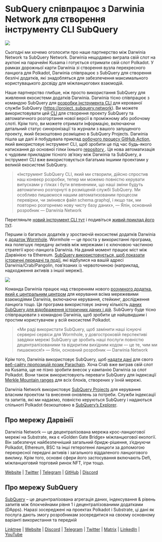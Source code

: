 # SubQuery співпрацює з Darwinia Network для створення інструменту CLI SubQuery

![](https://miro.medium.com/max/1400/1*96OGWsQrxNGC5rblYxhdAw.jpeg)

Сьогодні ми хочемо оголосити про наше партнерство між Darwinia Network та SubQuery Network. Darwinia нещодавно виграла свій слот на ауктоні на парачейні Kusama і готується отримати свій слот Polkadot. У рамках дорожньої карти Darwinia зі створення вузла перехресного ланцюга для Polkadot, Darwinia співпрацює з SubQuery для створення безлічі додатків, які знадобляться для забезпечення максимального користувацького досвіду для міжланцюгових взаємодій.

Наше партнерство глибше, ніж просто використання SubQuery для живлення екосистеми додатків Darwinia. Darwinia тісно співпрацює з командою SubQuery для [розробки інструмента CLI](https://github.com/fewensa/subquery-cli) для керованої служби SubQuery ([https://project. subquery.network](https://project.subquery.network)). Ви можете використовувати цей [CLI](https://github.com/fewensa/subquery-cli) для створення проекту SubQuery та автоматичного розгортання нової версії в проміжному або робочому слоті. Крім того, ви можете отримати інформацію, включаючи детальний статус синхронізації та журнали з вашого запущеного проекту, який безкоштовно розміщено в SubQuery Projects. Darwinia пішла ще далі й побудувала приклад [робочого процесу GitHub Action](https://github.com/darwinia-network/bridger/blob/master/.github/workflows/subquery-prod.yml), який використовує інструмент CLI, щоб зробити це під час будь-якого натискання до основної гілки їхнього [ repository ](https://github.com/darwinia-network/bridger/blob/master/.github/workflows/subquery-prod.yml). Ця нова автоматизація є чудовим прикладом тісного зв’язку між Darwinia та SubQuery, а інструмент CLI вже використовується багатьма іншими проектами у великій екосистемі SubQuery.
> «Інструмент SubQuery CLI, який ми створили, дійсно спростив наш конвеєр розробки, тепер ми можемо повністю керувати випусками у гілках і бути впевненими, що наші зміни будуть автоматично розгорнуті в розміщеній службі SubQuery. Ми особливо пишаємося нашим автоматизованим процесом перевірки, чи змінився файл schema.graphql, і якщо так, ми повторно розгорнемо нову чисту базу даних», — Ялін, основний розробник — Darwinia Network


Перегляньте [новий інструмент CLI тут](https://github.com/fewensa/subquery-cli) і подивіться [живий приклад його тут](https://github.com/darwinia-network/bridger/blob/master/.github/workflows/subquery-prod.yml).

Першим із багатьох додатків у зростаючій екосистемі додатків Darwinia є [додаток Wormhole](https://wormhole.darwinia.network/). Wormhole — це проста у використанні програма, яка полегшує передачу активів між мережами і є ключовою частиною стратегії крос-ланцюга Darwinia. На даний момент працює міст між Дарвінією та Ethereum. [ SubQuery використовується, щоб показати історичні передачі та події](https://explorer.subquery.network/subquery/darwinia-network/wormhole-darwinia), які відбулися на вашій адресі Darwinia/Crab/Pangolin, пов’язаних із червоточиною (наприклад, надходження активів з іншої мережі).

![](https://miro.medium.com/max/1400/1*p3V-lvW6BmEVZXaDYDY7mw.png)

Команда Darwinia працює над створенням нового [розумного додатка, який є центральним центром](https://apps.darwinia.network/) для керування всіма мережевими взаємодіями Darwinia, включаючи керування, стейкинг, дослідження ланцюга тощо. Ця програма використовує значну кількість [даних SubQuery для відображення історичних даних і дій](https://explorer.subquery.network/subquery/darwinia-network/smart-app-crab). SubQuery буде тісно співпрацювати з командою Darwinia, щоб зробити це найшвидшим і простим користувачем у всій екосистемі Polkadot.
> «Ми раді використати SubQuery, щоб замінити наші існуючі серверні сервіси для Wormhole, у довгостроковій перспективі завдяки мережі SubQuery це зробить наші послуги повністю децентралізованими та відкритим вихідним кодом — це те, чим ми пишаємося!» — Ялін, основний розробник — Darwinia Network


Крім того, Darwinia використовує SubQuery, щоб [надати дані](https://explorer.subquery.network/subquery/darwinia-network/home-plo-polkadot) для свого [веб-сайту пропозицій позик Parachain](https://darwinia.network/plo_contribute). Хоча Crab вже виграв свій слот на Kusama, ще не пізно зробити внесок у кампанію Darwinia за слот Polkadot. Вони також використовують переваги SubQuery для індексації [Merkle Mountain ranges](https://explorer.subquery.network/subquery/darwinia-network/darwinia-mmr) для всіх блоків, створених у їхній мережі.

Darwinia Network використовує [SubQuery Projects](https://project.subquery.network/) для керування власним проектом та внесення оновлень за потреби. Служби індексації та запитів, які ми надаємо, повністю керуються SubQuery і надаються спільноті Polkadot безкоштовно в [SubQuery’s Explorer](https://explorer.subquery.network/).

## Про мережу Дарвінії

Darwinia Network — це децентралізована мережа крос-ланцюгової мережі на Substrate, яка є «Golden Gate Bridge» міжланцюгової екології. Він забезпечує найбезпечніший загальний бридж-рішення, з’єднуючи Polkadot, Ethereum, BSC та інші гетерогенні ланцюги за допомогою перехресної передачі активів і загального віддаленого ланцюгового виклику. Крім того, основні сфери його застосування включають Defi, міжланцюговий торговий ринок NFT, ігри тощо.

[Website](https://darwinia.network/) | [Twitter](https://twitter.com/DarwiniaNetwork) | [Telegram](https://t.me/DarwiniaNetwork) | [GitHub](https://github.com/darwinia-network) | [Discord](https://discord.gg/KMZVeyM)

## Про мережу SubQuery

[SubQuery](https://subquery.network/) – це децентралізована агрегація даних, індексування & рівень запитів між блокчейнами рівня 1 і децентралізованими додатками (DApps). Наразі зосереджені на проектах Polkadot і Substrate, ці дані як послуга дають змогу розробникам зосередитися на своєму основному варіанті використання та передній

[Linktree](https://linktr.ee/subquerynetwork) | [Website](https://subquery.network/) | [Discord](https://discord.com/invite/78zg8aBSMG) | [Telegram](https://t.me/subquerynetwork) | [Twitter](https://twitter.com/subquerynetwork) | [Matrix](https://matrix.to/#/#subquery:matrix.org) | [LinkedIn](https://www.linkedin.com/company/subquery) | [YouTube](https://www.youtube.com/channel/UCi1a6NUUjegcLHDFLr7CqLw)
